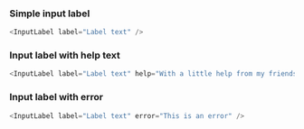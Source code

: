 ### Simple input label

```js
<InputLabel label="Label text" />
```

### Input label with help text

```js
<InputLabel label="Label text" help="With a little help from my friends" />
```

### Input label with error

```js
<InputLabel label="Label text" error="This is an error" />
```
